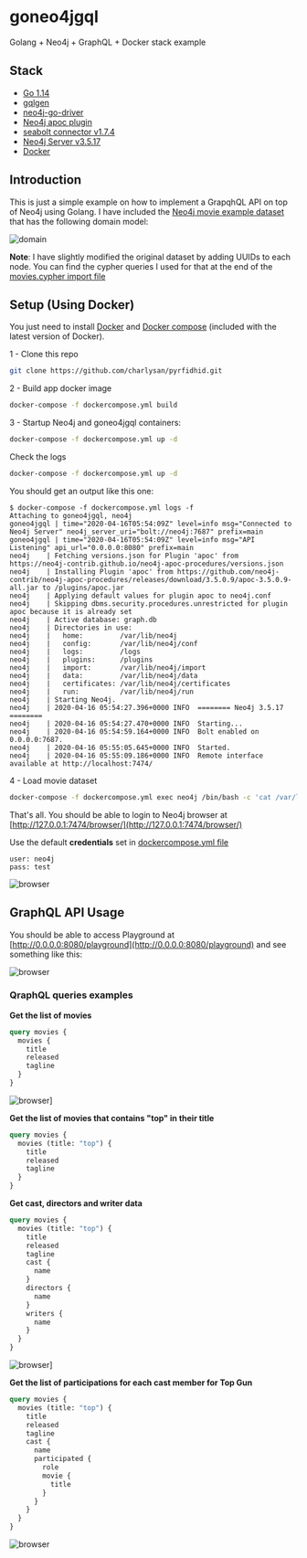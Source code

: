 # goneo4jgql

Golang + Neo4j + GraphQL + Docker stack example


## Stack

* [Go 1.14](https://golang.org/doc/go1.14)
* [gqlgen](https://github.com/99designs/gqlgen)
* [neo4j-go-driver](github.com/neo4j/neo4j-go-driver)
* [Neo4j apoc plugin](https://github.com/neo4j-contrib/neo4j-apoc-procedures/releases/download/3.5.0.9/apoc-3.5.0.9-all.jar)
* [seabolt connector v1.7.4](https://github.com/neo4j-drivers/seabolt)
* [Neo4j Server v3.5.17](https://github.com/neo4j/neo4j/wiki/Neo4j-3.5-changelog#3517)
* [Docker](https://www.docker.com/)


## Introduction

This is just a simple example on how to implement a GrapqhQL API on top of Neo4j using Golang. I have included the [Neo4j movie example dataset](https://neo4j.com/developer/guide-cypher-basics/) that has the following domain model:

![domain](./docs/i/domain.png)

**Note**: I have slightly modified the original dataset by adding UUIDs to each node. You can find the cypher queries I used for that at the end of the [movies.cypher import file](neo4j/import/movies.cypher)


## Setup (Using Docker)

You just need to install [Docker](https://docs.docker.com/get-docker/) and [Docker compose](https://docs.docker.com/compose/) (included with the latest version of Docker).

1 - Clone this repo
```bash
git clone https://github.com/charlysan/pyrfidhid.git
```

2 - Build app docker image
```bash
docker-compose -f dockercompose.yml build
```

3 - Startup Neo4j and goneo4jgql containers:
```bash
docker-compose -f dockercompose.yml up -d
```

Check the logs
```bash
docker-compose -f dockercompose.yml up -d
```

You should get an output like this one:
```
$ docker-compose -f dockercompose.yml logs -f
Attaching to goneo4jgql, neo4j
goneo4jgql | time="2020-04-16T05:54:09Z" level=info msg="Connected to Neo4j Server" neo4j_server_uri="bolt://neo4j:7687" prefix=main
goneo4jgql | time="2020-04-16T05:54:09Z" level=info msg="API Listening" api_url="0.0.0.0:8080" prefix=main
neo4j    | Fetching versions.json for Plugin 'apoc' from https://neo4j-contrib.github.io/neo4j-apoc-procedures/versions.json
neo4j    | Installing Plugin 'apoc' from https://github.com/neo4j-contrib/neo4j-apoc-procedures/releases/download/3.5.0.9/apoc-3.5.0.9-all.jar to /plugins/apoc.jar
neo4j    | Applying default values for plugin apoc to neo4j.conf
neo4j    | Skipping dbms.security.procedures.unrestricted for plugin apoc because it is already set
neo4j    | Active database: graph.db
neo4j    | Directories in use:
neo4j    |   home:         /var/lib/neo4j
neo4j    |   config:       /var/lib/neo4j/conf
neo4j    |   logs:         /logs
neo4j    |   plugins:      /plugins
neo4j    |   import:       /var/lib/neo4j/import
neo4j    |   data:         /var/lib/neo4j/data
neo4j    |   certificates: /var/lib/neo4j/certificates
neo4j    |   run:          /var/lib/neo4j/run
neo4j    | Starting Neo4j.
neo4j    | 2020-04-16 05:54:27.396+0000 INFO  ======== Neo4j 3.5.17 ========
neo4j    | 2020-04-16 05:54:27.470+0000 INFO  Starting...
neo4j    | 2020-04-16 05:54:59.164+0000 INFO  Bolt enabled on 0.0.0.0:7687.
neo4j    | 2020-04-16 05:55:05.645+0000 INFO  Started.
neo4j    | 2020-04-16 05:55:09.186+0000 INFO  Remote interface available at http://localhost:7474/
```

4 - Load movie dataset
```bash
docker-compose -f dockercompose.yml exec neo4j /bin/bash -c 'cat /var/lib/neo4j/import/movies.cypher | cypher-shell -u neo4j -p test'
```

That's all. You should be able to login to Neo4j browser at [http://127.0.0.1:7474/browser/](http://127.0.0.1:7474/browser/)

Use the default **credentials** set in [dockercompose.yml file](./dockercompose.yml)
```
user: neo4j
pass: test
```

![browser](./docs/i/neo4j_browser.png)


## GraphQL API Usage

You should be able to access Playground at [http://0.0.0.0:8080/playground](http://0.0.0.0:8080/playground) and see something like this:

![browser](./docs/i/playground.png)


### QraphQL queries examples

**Get the list of movies** 

```graphql
query movies {
  movies {
    title
    released
    tagline
  }
}
```

![browser](./docs/i/movie_list.png)]


**Get the list of movies that contains "top" in their title** 
```graphql
query movies {
  movies (title: "top") {
    title
    released
    tagline
  }
}
```

**Get cast, directors and writer data**
```graphql
query movies {
  movies (title: "top") {
    title
    released
    tagline
    cast {
      name
    }
    directors {
      name
    }
    writers {
      name
    }
  }
}
```

![browser](./docs/i/cast.png)]


**Get the list of participations for each cast member for Top Gun**
```graphql
query movies {
  movies (title: "top") {
    title
    released
    tagline
    cast {
      name
      participated {
        role
        movie {
          title
        }
      }
    }
  }
}
```

![browser](./docs/i/participations.png)
